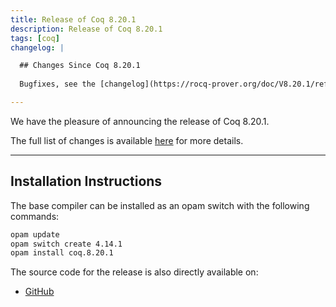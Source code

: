 ```yaml
---
title: Release of Coq 8.20.1
description: Release of Coq 8.20.1
tags: [coq]
changelog: |

  ## Changes Since Coq 8.20.1
  
  Bugfixes, see the [changelog](https://rocq-prover.org/doc/V8.20.1/refman/changes.html#changes-in-8-20-1) in the reference manual.

---
```


We have the pleasure of announcing the release of Coq 8.20.1.

The full list of changes is available [here](/doc/V8.20.1/refman/changes.html) for more details.

---

## Installation Instructions

The base compiler can be installed as an opam switch with the following commands:

```bash
opam update
opam switch create 4.14.1
opam install coq.8.20.1
```
The source code for the release is also directly available on:

* [GitHub](https://github.com/rocq-prover/rocq/archive/V8.20.1.tar.gz)
